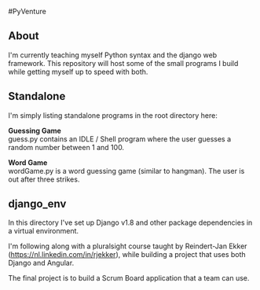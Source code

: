 #PyVenture

About
---------------

I'm currently teaching myself Python syntax and the django web framework. This repository will host some of the small
programs I build while getting myself up to speed with both.

Standalone
-----------------

I'm simply listing standalone programs in the root directory here:


**Guessing Game**  
	guess.py contains an IDLE / Shell program where the user guesses a random number
	between 1 and 100.

**Word Game**  
	wordGame.py is a word guessing game (similar to hangman).  The user is out after
	three strikes.


django_env
----------------------

In this directory I've set up Django v1.8 and other package dependencies in a virtual environment.

I'm following along with a pluralsight course taught by Reindert-Jan Ekker (https://nl.linkedin.com/in/rjekker),
while building a project that uses both Django and Angular.

The final project is to build a Scrum Board application that a team can use.


